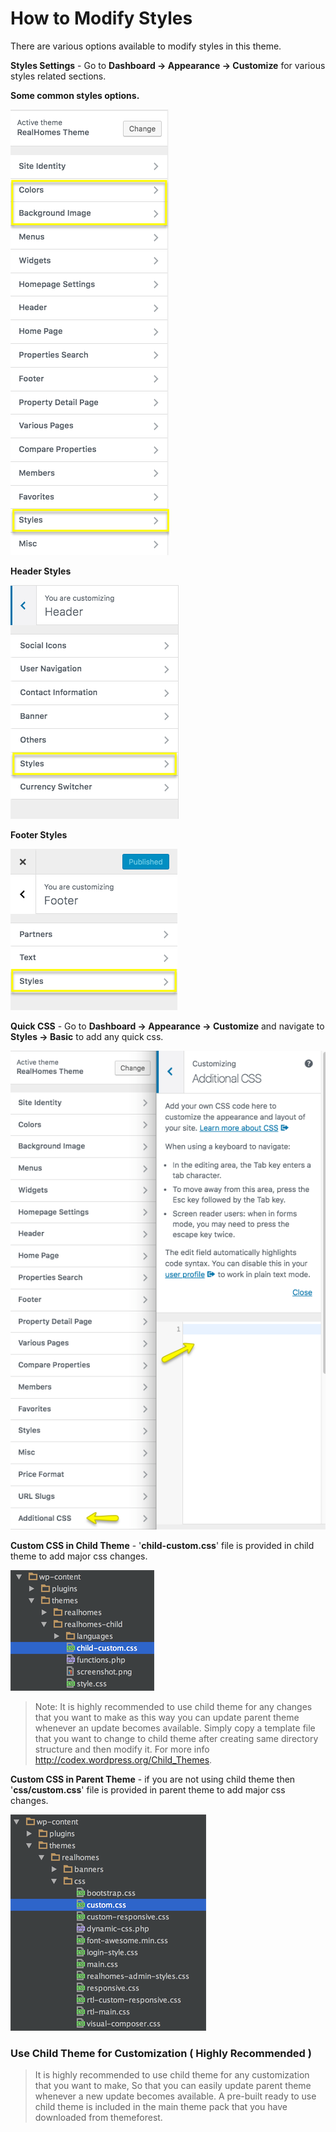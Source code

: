 # How to Modify Styles

There are various options available to modify styles in this theme.

**Styles Settings** - Go to **Dashboard → Appearance → Customize** for various styles related sections. 

**Some common styles options.**

![Real Homes Documentation](images/customize-theme/custimize-1.png)

**Header Styles** 

![Real Homes Documentation](images/customize-theme/custimize-2.png)

**Footer Styles** 

![Real Homes Documentation](images/customize-theme/custimize-3.png)

**Quick CSS** - Go to **Dashboard → Appearance → Customize** and navigate to **Styles → Basic** to add any quick css. 

![Real Homes Documentation](images/customize-theme/customize-4.png)

**Custom CSS in Child Theme** - '**child-custom.css**' file is provided in child theme to add major css changes. 

![Real Homes Documentation](images/customize-theme/ct-7.png)

> Note: It is highly recommended to use child theme for any changes that you want to make as this way you can update parent theme whenever an update becomes available. Simply copy a template file that you want to change to child theme after creating same directory structure and then modify it. For more info http://codex.wordpress.org/Child_Themes.

**Custom CSS in Parent Theme** - if you are not using child theme then '**css/custom.css**' file is provided in parent theme to add major css changes. 

![Real Homes Documentation](images/customize-theme/ct-8.png)

### Use Child Theme for Customization ( Highly Recommended )

> It is highly recommended to use child theme for any customization that you want to make, So that you can easily update parent theme whenever a new update becomes available. A pre-built ready to use child theme is included in the main theme pack that you have downloaded from themeforest.

